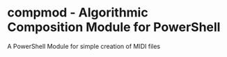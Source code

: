 # compmod - Algorithmic Composition Module for PowerShell
A PowerShell Module for simple creation of MIDI files
